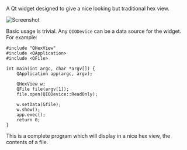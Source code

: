 A Qt widget designed to give a nice looking but traditional hex view.

![Screenshot](http://codef00.com/img/qhexview.png)

Basic usage is trivial. Any `QIODevice` can be a data source for the widget. For example:

	#include "QHexView"
	#include <QApplication>
	#include <QFile>

	int main(int argc, char *argv[]) {
		QApplication app(argc, argv);

		QHexView w;
		QFile file(argv[1]);
		file.open(QIODevice::ReadOnly);

		w.setData(&file);
		w.show();
		app.exec();
		return 0;
	}

This is a complete program which will display in a nice hex view, the contents of a file.
